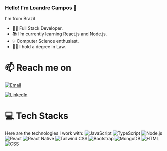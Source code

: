### Hello! I'm Loandre Campos 👋

I'm from Brazil

- 🧑‍💻 Full Stack Developer.
- 📚 I’m currently learning React.js and Node.js.
- 💡 Computer Science enthusiast.
- 👨‍🎓 I hold a degree in Law.

# 📫 Reach me on

[![Email](https://img.shields.io/badge/Email-loandre.dev%40gmail.com-blue)](mailto:loandre.dev@gmail.com?subject=Hi%20Loandre,%0A%0AI%20found%20you%20on%20GitHub%20and%20wanted%20to%20reach%20out.)

[![LinkedIn](https://img.shields.io/badge/LinkedIn-%2Fin%2Floandre%2F-blue)](https://www.linkedin.com/in/loandre/)

# 💻 Tech Stacks
Here are the technologies I work with:
![JavaScript](https://img.shields.io/badge/-JavaScript-yellow)
![TypeScript](https://img.shields.io/badge/-TypeScript-blue)
![Node.js](https://img.shields.io/badge/-Node.js-yellow)
![React](https://img.shields.io/badge/-React-blue)
![React Native](https://img.shields.io/badge/-React%20Native-yellow)
![Tailwind CSS](https://img.shields.io/badge/-Tailwind%20CSS-blue)
![Bootstrap](https://img.shields.io/badge/-Bootstrap-yellow)
![MongoDB](https://img.shields.io/badge/-MongoDB-blue)
![HTML](https://img.shields.io/badge/-HTML-yellow)
![CSS](https://img.shields.io/badge/-CSS-blue)
